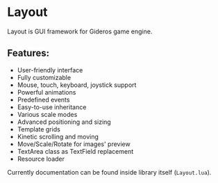 # Layout
Layout is GUI framework for Gideros game engine.

## Features:
* User-friendly interface
* Fully customizable
* Mouse, touch, keyboard, joystick support
* Powerful animations
* Predefined events
* Easy-to-use inheritance
* Various scale modes
* Advanced positioning and sizing
* Template grids
* Kinetic scrolling and moving
* Move/Scale/Rotate for images' preview
* TextArea class as TextField replacement
* Resource loader

Currently documentation can be found inside library itself (`Layout.lua`).